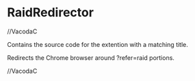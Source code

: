 # RaidRedirector
//VacodaC

Contains the source code for the extention with a matching title.

Redirects the Chrome browser around ?refer=raid portions.

//VacodaC
